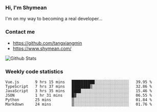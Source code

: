 ### Hi, I'm Shymean

I'm on my way to becoming a real developer...

### Contact me

- <https://github.com/tangxiangmin>
- <https://www.shymean.com/>

![Github Stats](https://github-readme-stats.vercel.app/api?username=tangxiangmin&show_icons=true&theme=dark)


###  Weekly code statistics

<!--START_SECTION:waka-->

```text
Vue.js       9 hrs 15 mins   ██████████░░░░░░░░░░░░░░░   39.95 %
TypeScript   7 hrs 37 mins   ████████▒░░░░░░░░░░░░░░░░   32.86 %
JavaScript   3 hrs 35 mins   ████░░░░░░░░░░░░░░░░░░░░░   15.46 %
JSON         1 hr 31 mins    █▓░░░░░░░░░░░░░░░░░░░░░░░   06.55 %
Python       25 mins         ▒░░░░░░░░░░░░░░░░░░░░░░░░   01.84 %
Markdown     24 mins         ▒░░░░░░░░░░░░░░░░░░░░░░░░   01.76 %
```

<!--END_SECTION:waka-->